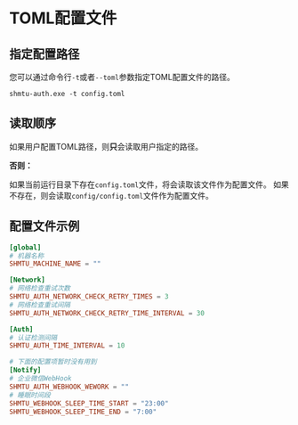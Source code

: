 # TOML配置文件

## 指定配置路径

您可以通过命令行`-t`或者`--toml`参数指定TOML配置文件的路径。

```shell
shmtu-auth.exe -t config.toml
```

## 读取顺序

如果用户配置TOML路径，则**只**会读取用户指定的路径。

**否则：**

如果当前运行目录下存在`config.toml`文件，将会读取该文件作为配置文件。
如果不存在，则会读取`config/config.toml`文件作为配置文件。

## 配置文件示例

```toml
[global]
# 机器名称
SHMTU_MACHINE_NAME = ""

[Network]
# 网络检查重试次数
SHMTU_AUTH_NETWORK_CHECK_RETRY_TIMES = 3
# 网络检查重试间隔
SHMTU_AUTH_NETWORK_CHECK_RETRY_TIME_INTERVAL = 30

[Auth]
# 认证检测间隔
SHMTU_AUTH_TIME_INTERVAL = 10

# 下面的配置项暂时没有用到
[Notify]
# 企业微信WebHook
SHMTU_AUTH_WEBHOOK_WEWORK = ""
# 睡眠时间段
SHMTU_WEBHOOK_SLEEP_TIME_START = "23:00"
SHMTU_WEBHOOK_SLEEP_TIME_END = "7:00"
```
